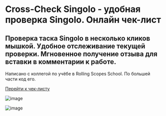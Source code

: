 # Cross-Check Singolo - удобная проверка Singolo. Онлайн чек-лист

## Проверка таска Singolo в несколько кликов мышкой. Удобное отслеживание текущей проверки. Мгновенное получение отзыва для вставки в комментарии к работе.

Написано с коллегой по учёбе в Rolling Scopes School. По большей части код его.

[Перейти к чек-листу](https://unibreakfast.github.io/cross-check-singolo/)

![image](https://github.com/user-attachments/assets/d32a1429-4eee-4de4-9cff-f08e147d3e30)

![image](https://github.com/user-attachments/assets/d8e3a965-6e9c-4782-a5c0-7cf6cbaef3e3)


